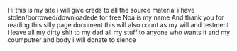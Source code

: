 Hi this is my site i will give creds to all the source material i have stolen/borrowed/downloadede for free
Noa is my name 
And thank you for reading this silly page document
this will also count as my will and testment
i leave all my dirty shit to my dad
all my stuff to anyone who wants it and my coumputrer and body i will donate to sience